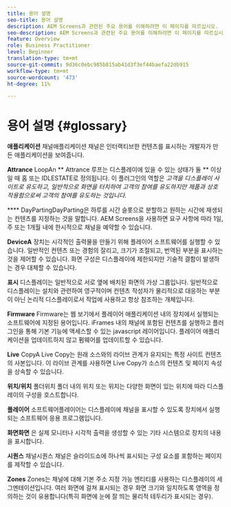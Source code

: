 ```yaml
---
title: 용어 설명
seo-title: 용어 설명
description: AEM Screens과 관련된 주요 용어를 이해하려면 이 페이지를 따르십시오.
seo-description: AEM Screens과 관련된 주요 용어를 이해하려면 이 페이지를 따르십시오.
feature: Overview
role: Business Practitioner
level: Beginner
translation-type: tm+mt
source-git-commit: 9d36c0ebc985b815ab41d3f3ef44baefa22db915
workflow-type: tm+mt
source-wordcount: '473'
ht-degree: 11%

---
```



# 용어 설명 {#glossary}

**애플리케이션** 채널애플리케이션 채널은 인터랙티브한 컨텐츠를 표시하는 개발자가 만든 애플리케이션을 보여줍니다.

**Attrance** LoopAn  ** Attrance 루프는 디스플레이에 있을 수 있는 상태가 둘  ** 이상일 때 홈 또는 IDLESTATE로 정의됩니다. 이 플러그인의 역할은 *고객을 디스플레이 사이트로 유도하고, 일반적으로 화면을 터치하여 고객의 참여를 유도하지만 제품과 상호 작용함으로써 고객의 참여를 유도하는 것입니다.*

**** DayPartingDayParting은 하루를 시간 슬롯으로 분할하고 원하는 시간에 재생되는 컨텐츠를 지정하는 것을 말합니다. AEM Screens을 사용하면 요구 사항에 따라 1일, 주 또는 1개월 내에 한시적으로 채널을 예약할 수 있습니다.

**DeviceA** 장치는 시각적인 출력물을 만들기 위해 플레이어 소프트웨어를 실행할 수 있습니다. 일반적인 컨텐츠 또는 경험의 잘리고, 크기가 조절되고, 번역된 부분을 표시하는 것을 제어할 수 있습니다. 화면 구성은 디스플레이에 제한되지만 기술적 결함이 발생하는 경우 대체할 수 있습니다.

**표시** 디스플레이는 일반적으로 서로 옆에 배치된 화면의 가상 그룹입니다. 일반적으로 디스플레이는 설치와 관련하여 영구적이며 컨텐츠 작성자가 물리적으로 대응하는 부분이 아닌 논리적 디스플레이로서 작업에 사용하고 항상 참조하는 개체입니다.

**Firmware** Firmware는 웹 보기에서 플레이어 애플리케이션 내의 장치에서 실행되는 소프트웨어에 지정된 용어입니다. iFrames 내의 채널에 포함된 컨텐츠를 실행하고 플러그인을 통해 기본 기능에 액세스할 수 있는 javascript 레이어입니다. 플레이어 애플리케이션을 업데이트하지 않고 펌웨어를 업데이트할 수 있습니다.

**Live** CopyA Live Copy는 원래 소스와의 라이브 관계가 유지되는 특정 사이트 컨텐츠의 사본입니다. 이 라이브 관계를 사용하면 Live Copy가 소스의 컨텐츠 및 페이지 속성을 상속할 수 있습니다.

**위치/위치** 폴더위치 폴더 내의 위치 또는 위치는 다양한 화면이 있는 위치에 따라 디스플레이의 구성을 호스트합니다.

**플레이어** 소프트웨어플레이어는 디스플레이에 채널을 표시할 수 있도록 장치에서 실행되는 소프트웨어 응용 프로그램입니다.

**화면화면** 은 실제 모니터나 시각적 출력을 생성할 수 있는 기타 시스템으로 장치의 내용을 표시합니다.

**시퀀스** 채널시퀀스 채널은 슬라이드쇼에 하나씩 표시되는 구성 요소를 포함하는 페이지를 제작할 수 있습니다.

**Zones** Zones는 채널에 대해 기본 주소 지정 가능 엔티티를 사용하는 디스플레이의 세그멘테이션입니다. 여러 화면에 걸쳐 표시되는 경우 화면 크기와 일치하도록 영역을 정의하는 것이 유용합니다(특히 화면에 눈에 잘 띄는 물리적 테두리가 표시되는 경우).
